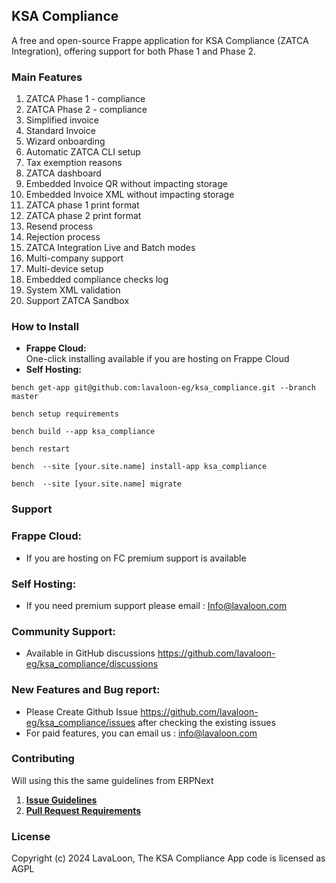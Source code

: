 KSA Compliance
--------------




A free and open-source Frappe application for KSA Compliance (ZATCA Integration), offering support for both Phase 1 and Phase 2.

### Main Features

1.  ZATCA Phase 1 - compliance
2.  ZATCA Phase 2 - compliance
3.  Simplified invoice
4.  Standard Invoice
5.  Wizard onboarding
6.  Automatic ZATCA CLI setup
7.  Tax exemption reasons
8.  ZATCA dashboard
9.  Embedded Invoice QR without impacting storage
10. Embedded Invoice XML without impacting storage
11. ZATCA phase 1 print format
12. ZATCA phase 2 print format
13. Resend process
14. Rejection process
15. ZATCA Integration Live and Batch modes
16. Multi-company support
17. Multi-device setup
18. Embedded compliance checks log
19. System XML validation
20. Support ZATCA Sandbox

### How to Install

-   **Frappe Cloud:**\
    One-click installing available if you are hosting on Frappe Cloud
-   **Self Hosting:**

```
bench get-app git@github.com:lavaloon-eg/ksa_compliance.git --branch master
```

```
bench setup requirements
```

```
bench build --app ksa_compliance
```

```
bench restart
```

```
bench  --site [your.site.name] install-app ksa_compliance
```

```
bench  --site [your.site.name] migrate
```

### Support

### Frappe Cloud:

-   If you are hosting on FC premium support is available

### Self Hosting:

-   If you need premium support please email : Info@lavaloon.com

### Community Support:

-   Available in GitHub discussions <https://github.com/lavaloon-eg/ksa_compliance/discussions>

### New Features and Bug report:

-   Please Create Github Issue <https://github.com/lavaloon-eg/ksa_compliance/issues> after checking the existing issues
-   For paid features, you can email us : <info@lavaloon.com>

### **Contributing**

Will using this the same guidelines from ERPNext

1.  [**Issue Guidelines**](https://github.com/frappe/erpnext/wiki/Issue-Guidelines "https://github.com/frappe/erpnext/wiki/issue-guidelines")
2.  [**Pull Request Requirements**](https://github.com/frappe/erpnext/wiki/Contribution-Guidelines "https://github.com/frappe/erpnext/wiki/contribution-guidelines")

### License

Copyright (c) 2024 LavaLoon, The KSA Compliance App code is licensed as AGPL
